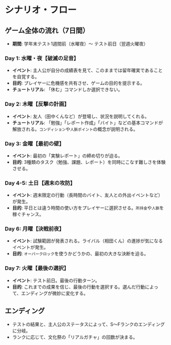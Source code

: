 # シナリオ・フロー

## ゲーム全体の流れ（7日間）

- **期間**: 学年末テスト1週間前（水曜夜）～ テスト前日（翌週火曜夜）

### Day 1: 水曜・夜【破滅の足音】
- **イベント**: 主人公が自分の成績表を見て、このままでは留年確実であることを自覚する。
- **目的**: プレイヤーに危機感を共有させ、ゲームの目的を提示する。
- **チュートリアル**: 「休む」コマンドしか選択できない。

### Day 2: 木曜【反撃の計画】
- **イベント**: 友人（田中くんなど）が登場し、状況を説明してくれる。
- **チュートリアル**: 「勉強」「レポート作成」「バイト」などの基本コマンドが解放される。`コンディション`や`人脈ポイント`の概念が説明される。

### Day 3: 金曜【最初の壁】
- **イベント**: 最初の「実験レポート」の締め切りが迫る。
- **目的**: 3種類のタスク（勉強、課題、レポート）を同時にこなす難しさを体験させる。

### Day 4-5: 土日【週末の攻防】
- **イベント**: 週末限定の行動（長時間のバイト、友人との外出イベントなど）が発生。
- **目的**: 平日とは違う時間の使い方をプレイヤーに選択させる。`所持金`や`人脈`を稼ぐチャンス。

### Day 6: 月曜【決戦前夜】
- **イベント**: 試験範囲が発表される。ライバル（相田くん）の進捗が気になるイベントが発生。
- **目的**: `オーバークロック`を使うかどうかの、最初の大きな決断を迫る。

### Day 7: 火曜【最後の選択】
- **イベント**: テスト前日。最後の行動ターン。
- **目的**: これまでの成果を信じ、最後の行動を選択する。選んだ行動によって、エンディングが微妙に変化する。

## エンディング
- テストの結果と、主人公のステータスによって、S～Fランクのエンディングに分岐。
- ランクに応じて、文化祭の「リアルガチャ」の回数が決まる。